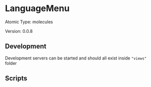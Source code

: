 # LanguageMenu

Atomic Type: molecules

Version: 0.0.8

## Development

Development servers can be started and should all exist inside `"views"` folder

## Scripts
